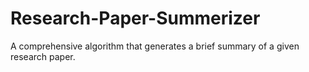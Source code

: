 # Research-Paper-Summerizer
A comprehensive algorithm that generates a brief summary of a given research paper.

